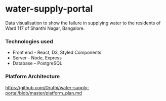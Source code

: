 # water-supply-portal
Data visualisation to show the failure in supplying water to the residents of Ward 117 of Shanthi Nagar, Bangalore. 

### Technologies used
* Front end - React, D3, Styled Components
* Server - Node, Express
* Database – PostgreSQL

### Platform Architecture 

https://github.com/Druthi/water-supply-portal/blob/master/platform_plan.md

